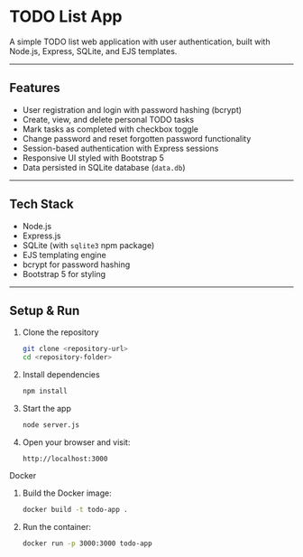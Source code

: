 # TODO List App

A simple TODO list web application with user authentication, built with Node.js, Express, SQLite, and EJS templates.

---

## Features

- User registration and login with password hashing (bcrypt)
- Create, view, and delete personal TODO tasks
- Mark tasks as completed with checkbox toggle
- Change password and reset forgotten password functionality
- Session-based authentication with Express sessions
- Responsive UI styled with Bootstrap 5
- Data persisted in SQLite database (`data.db`)

---

## Tech Stack

- Node.js
- Express.js
- SQLite (with `sqlite3` npm package)
- EJS templating engine
- bcrypt for password hashing
- Bootstrap 5 for styling

---

## Setup & Run

1. Clone the repository

   ```bash
   git clone <repository-url>
   cd <repository-folder>

2. Install dependencies

	```bash
	npm install

3. Start the app

	```bash
	node server.js

4. Open your browser and visit: 
	```
	http://localhost:3000
	```

Docker

1. Build the Docker image:

	```bash
	docker build -t todo-app .

2. Run the container:


	```bash
	docker run -p 3000:3000 todo-app
